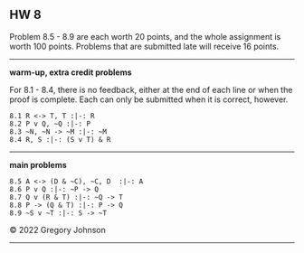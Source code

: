 ## HW 8


Problem 8.5 - 8.9 are each worth 20 points, and the whole assignment is worth 100 points. Problems that are submitted late will receive 16 points.


---

**warm-up, extra credit problems**

For 8.1 - 8.4, there is no feedback, either at the end of each line or when the proof is complete. Each can only be submitted when it is correct, however. 

~~~{.ProofChecker .JohnsonSL options="fonts tabindent render" guides="fitch" feedback="none" points="1" late-credit="1"}
8.1 R <-> T, T :|-: R 
8.2 P v Q, ~Q :|-: P 
8.3 ~N, ~N -> ~M :|-: ~M
8.4 R, S :|-: (S v T) & R 
~~~

---

**main problems**

~~~{.ProofChecker .JohnsonSL options="fonts tabindent render" guides="fitch" points="20" late-credit="16"}
8.5 A <-> (D & ~C), ~C, D  :|-: A
8.6 P v Q :|-: ~P -> Q
8.7 Q v (R & T) :|-: ~Q -> T
8.8 P -> (Q & T) :|-: P -> Q
8.9 ~S v ~T :|-: S -> ~T 
~~~

&copy; 2022 Gregory Johnson 
 
---